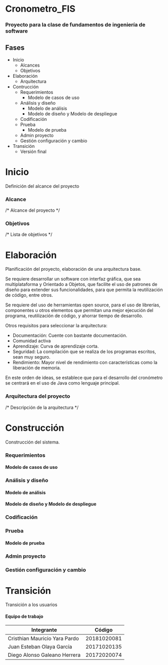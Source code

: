 # Cronometro_FIS
### Proyecto para la clase de fundamentos de ingeniería de software

## Fases
+ Inicio
    + Alcances
    + Objetivos
+ Elaboración
    + Arquitectura
+ Contrucción
    + Requerimientos
		+ Modelo de casos de uso
    + Análisis y diseño
		+ Modelo de análisis
		+ Modelo de diseño y Modelo de despliegue
    + Codificación
    + Prueba
		+ Modelo de prueba
    + Admin proyecto
    + Gestión configuración y cambio
+ Transición
    + Versión final


# Inicio

Definición del alcance del proyecto

### Alcance

/* Alcance del proyecto */

### Objetivos

/* Lista de objetivos */

# Elaboración

Planificación del proyecto, elaboración de una arquitectura base.

Se requiere desarrollar un software con interfaz gráfica, que sea multiplataforma y Orientado a Objetos, que facilite el uso de patrones de diseño para extender sus funcionalidades, para que permita la reutilización de código, entre otros.

Se requiere del uso de herramientas open source, para el uso de librerías, componentes u otros elementos que permitan una mejor ejecución del programa, reutilización de código, y ahorrar tiempo de desarrollo.

Otros requisitos para seleccionar la arquitectura:

+ Documentación: Cuente con bastante documentación.
+ Comunidad activa
+ Aprendizaje: Curva de aprendizaje corta.
+ Seguridad: La compilación que se realiza de los programas escritos, sean muy seguro.
+ Rendimiento: Mayor nivel de rendimiento con características como la liberación de memoria.

En este orden de ideas, se establece que para el desarrollo del cronómetro se centrará en el uso de Java como lenguaje principal.

### Arquitectura del proyecto

/* Descripción de la arquitectura */

# Construcción

Construcción del sistema.

### Requerimientos
#### Modelo de casos de uso

### Análisis y diseño
#### Modelo de análisis

#### Modelo de diseño y Modelo de despliegue

### Codificación

### Prueba
#### Modelo de prueba

### Admin proyecto
### Gestión configuración y cambio


# Transición

Transición a los usuarios


#### Equipo de trabajo

Integrante  | Código
------------- | -------------
Cristhian Mauricio Yara Pardo | 20181020081
Juan Esteban Olaya García | 20171020135
Diego Alonso Galeano Herrera | 20172020074
